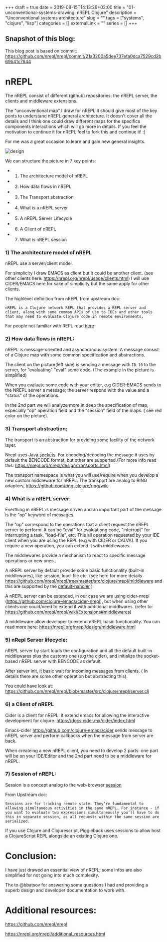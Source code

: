 +++ 
draft = true
date = 2019-08-15T14:13:26+02:00
title = "01-unconventional-systems-drawing: nREPL Clojure"
description = "Unconventional systems architecture"
slug = "" 
tags = ["systems", "clojure",  "lisp"]
categories = []
externalLink = ""
series = []
+++

## Snapshot of this blog:
This blog post is based on commit: https://github.com/nrepl/nrepl/commit/21a3200a5dee737efa0dca7529cd2b69b41c7644

# nREPL

The nREPL consist of different (github) repositories: the nREPL server, the clients and middleware extensions.


The "unconventional map" I draw for nREPL it should give most of the key ponts to understand nREPL general architecture. It doesn't cover all the details and I think one could draw different maps for the specifics components interactions which will go more in details.
If you feel the motivation to continue it for nREPL feel to fork this and continue it! :)

For me was a great occasion to learn and gain new general insights.

 
![design](/nrepl.jpeg)

We can structure the picture in 7 key points:

- 1) The architecture model of nREPL
- 2) How data flows in nREPL
- 3) The Transport abstraction
- 4) What is a nREPL server
- 5) A nREPL Server Lifecycle
- 6) A Client of nREPL
- 7) What is nREPL session


### 1) The architecture model of nREPL

nREPL use a server/client model. 

For simplicity I draw EMACS as client but it could be another client. (see other clients here: https://nrepl.org/nrepl/usage/clients.html)
I will use CIDER/EMACS here for sake of simplicity but the same apply for other clients.

The highlevel definition from nREPL from upstream doc:

```
nREPL is a Clojure network REPL that provides a REPL server and client, along with some common APIs of use to IDEs and other tools that may need to evaluate Clojure code in remote environments.
```

For people not familiar with REPL read [here](https://en.wikipedia.org/wiki/Read%E2%80%93eval%E2%80%93print_loop) 


### 2) How data flows in nREPL:

nREPL is  message-oriented and asynchronous system.
A message consist of a Clojure map with some common specification and abstractions.

The client on the picture(left side) is sending a message with `ID 10` to the server,  for "evaluating" "eval" some code. (The example in the picture is simplified)

When you evaluate some code with your editor, e.g CIDER-EMACS sends to the NREPL server a message; the server respond with the value and a "status" of the operations.

In the 2nd part we will analyze more in deep the specification of map, especially "op" operation field and the "session" field of the maps. ( see red color on the picture).

### 3) Transport abstraction:

The transport is an abstraction for providing some facility of the network layer.

Nrepl uses Java [sockets](https://en.wikipedia.org/wiki/Network_socket).
For encoding/decoding the message it uses by default the BENCODE format, but other are supperted.(For more info read this: https://nrepl.org/nrepl/design/transports.html)

The transport namespace is what you  will use/require when you develop a new custom middleware for nREPL.
The transport are analog to RING adapters, https://github.com/ring-clojure/ring/wiki


### 4) What is a nREPL server:

Everthing in nREPL is message driven and an important part of the message is the "op" keyword of messages.

The "op" correspond to the operations that a client request the nREPL server to perform. It can be "eval" for evaluationg code, "interrupt" for interrupting a task, "load-file", etc. This all operation requested by your IDE client when you are using the REPL (e.g with CIDER or CALVA). If you require a new operation, you can extend it with middlewares.

The middlewares provide a mechanism to react to specific message operations or new ones.

A nREPL server by default provide some basic functionality (built-in middlewares), like session, load-file etc. (see here for more details https://github.com/nrepl/nrepl/tree/master/src/clojure/nrepl/middleware and  this are supported by the [default-handler](https://github.com/nrepl/nrepl/blob/2b432c859c5a98b6e8c97338315bfaab2961641b/src/clojure/nrepl/server.clj#L88) )

A nREPL server can be extended, in our case we are using cider-nrepl (https://github.com/clojure-emacs/cider-nrepl), but when using other clients one could/need to extend it with additional middlwares. (refer to: https://github.com/nrepl/nrepl/wiki/Extensions#middlewares)

A middleware allow developer to extend nREPL basic functionality.
You can read more here: https://nrepl.org/nrepl/design/middleware.html



### 5) nRepl Server lifecycle:

nREPL server by start loads the configuration and  all the default built-in middlewares plus the customs one (e.g the cider), and initialize the socket-based nREPL server with BENCODE as default.

After server init, it basic wait for incoming messages from clients. ( In details there are some other operation but abstracting this).

You could have look at:
https://github.com/nrepl/nrepl/blob/master/src/clojure/nrepl/server.clj

### 6) a Client of nREPL

Cider is a client for nREPL: it extend emacs for allowing the interactive development for clojure. https://docs.cider.mx/cider/index.html

Emacs-cider  https://github.com/clojure-emacs/cider  sends message to nREPL server and perform callbacks when the message from server are back. 

When createing a new nREPL client, you need to develop 2 parts: one part will be on your IDE/Editor and the 2nd part need to be a middleware for nREPL.


### 7) Session of nREPL:

Session is a concept analog to the web-browser [session](https://en.wikipedia.org/wiki/Session_%28computer_science%29)

From Upstream doc:

`
Sessions are for tracking remote state. They’re fundamental to allowing simultaneous activities in the same nREPL. For instance - if you want to evaluate two expressions simultaneously you’ll have to do this in separate session, as all requests within the same session are serialized.
`

If you use Clojure and Clojurescript, Piggieback uses sessions to allow host a ClojureScript REPL alongside an existing Clojure one.


# Conclusion:

I have just drawed an essential view of nREPL; some infos are also simplified for not going into much complexity.

Thx to @bbatsov for answering some questions I had and providing a superb design and developer documentation to work with.


# Additional resources:

https://github.com/nrepl/nrepl

https://nrepl.org/nrepl/additional_resources.html
